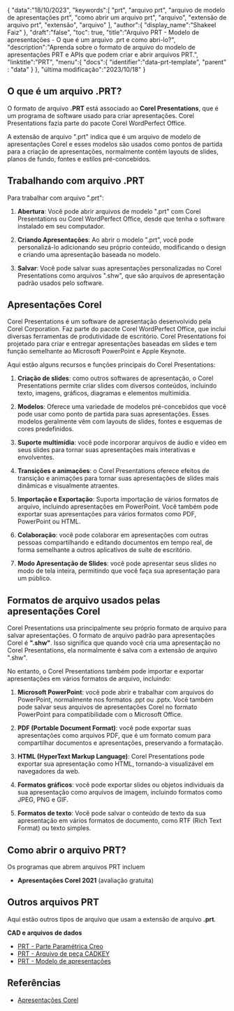 {
"data":"18/10/2023",
   "keywords":[
"prt",
"arquivo prt",
"arquivo de modelo de apresentações prt",
"como abrir um arquivo prt",
"arquivo",
"extensão de arquivo prt",
"extensão",
"arquivo"
],
   "author":{
"display_name":"Shakeel Faiz"
},
"draft":"false",
"toc": true,
"title":"Arquivo PRT - Modelo de apresentações - O que é um arquivo .prt e como abri-lo?",
   "description":"Aprenda sobre o formato de arquivo do modelo de apresentações PRT e APIs que podem criar e abrir arquivos PRT.",
"linktitle":"PRT",
   "menu":{
      "docs":{
         "identifier":"data-prt-template",
"parent" : "data"
}
},
"última modificação":"2023/10/18"
}

## O que é um arquivo .PRT?

O formato de arquivo **.PRT** está associado ao **Corel Presentations**, que é um programa de software usado para criar apresentações. Corel Presentations fazia parte do pacote Corel WordPerfect Office.

A extensão de arquivo ".prt" indica que é um arquivo de modelo de apresentações Corel e esses modelos são usados como pontos de partida para a criação de apresentações, normalmente contêm layouts de slides, planos de fundo, fontes e estilos pré-concebidos.

## Trabalhando com arquivo .PRT

Para trabalhar com arquivo ".prt":

1. **Abertura**: Você pode abrir arquivos de modelo ".prt" com Corel Presentations ou Corel WordPerfect Office, desde que tenha o software instalado em seu computador.
    












2. **Criando Apresentações**: Ao abrir o modelo ".prt", você pode personalizá-lo adicionando seu próprio conteúdo, modificando o design e criando uma apresentação baseada no modelo.
    












3. **Salvar**: Você pode salvar suas apresentações personalizadas no Corel Presentations como arquivos ".shw", que são arquivos de apresentação padrão usados pelo software.

## Apresentações Corel

Corel Presentations é um software de apresentação desenvolvido pela Corel Corporation. Faz parte do pacote Corel WordPerfect Office, que inclui diversas ferramentas de produtividade de escritório. Corel Presentations foi projetado para criar e entregar apresentações baseadas em slides e tem função semelhante ao Microsoft PowerPoint e Apple Keynote.

Aqui estão alguns recursos e funções principais do Corel Presentations:

1. **Criação de slides**: como outros softwares de apresentação, o Corel Presentations permite criar slides com diversos conteúdos, incluindo texto, imagens, gráficos, diagramas e elementos multimídia.
    












2. **Modelos**: Oferece uma variedade de modelos pré-concebidos que você pode usar como ponto de partida para suas apresentações. Esses modelos geralmente vêm com layouts de slides, fontes e esquemas de cores predefinidos.
    












3. **Suporte multimídia**: você pode incorporar arquivos de áudio e vídeo em seus slides para tornar suas apresentações mais interativas e envolventes.
    












4. **Transições e animações**: o Corel Presentations oferece efeitos de transição e animações para tornar suas apresentações de slides mais dinâmicas e visualmente atraentes.
    












5. **Importação e Exportação**: Suporta importação de vários formatos de arquivo, incluindo apresentações em PowerPoint. Você também pode exportar suas apresentações para vários formatos como PDF, PowerPoint ou HTML.
    












6. **Colaboração**: você pode colaborar em apresentações com outras pessoas compartilhando e editando documentos em tempo real, de forma semelhante a outros aplicativos de suíte de escritório.
    












7. **Modo Apresentação de Slides**: você pode apresentar seus slides no modo de tela inteira, permitindo que você faça sua apresentação para um público.

## Formatos de arquivo usados pelas apresentações Corel

Corel Presentations usa principalmente seu próprio formato de arquivo para salvar apresentações. O formato de arquivo padrão para apresentações Corel é **".shw"**. Isso significa que quando você cria uma apresentação no Corel Presentations, ela normalmente é salva com a extensão de arquivo ".shw".

No entanto, o Corel Presentations também pode importar e exportar apresentações em vários formatos de arquivo, incluindo:

1. **Microsoft PowerPoint**: você pode abrir e trabalhar com arquivos do PowerPoint, normalmente nos formatos .ppt ou .pptx. Você também pode salvar seus arquivos de apresentações Corel no formato PowerPoint para compatibilidade com o Microsoft Office.
    












2. **PDF (Portable Document Format)**: você pode exportar suas apresentações como arquivos PDF, que é um formato comum para compartilhar documentos e apresentações, preservando a formatação.
    












3. **HTML (HyperText Markup Language)**: Corel Presentations pode exportar sua apresentação como HTML, tornando-a visualizável em navegadores da web.
    












4. **Formatos gráficos**: você pode exportar slides ou objetos individuais da sua apresentação como arquivos de imagem, incluindo formatos como JPEG, PNG e GIF.
    












5. **Formatos de texto**: Você pode salvar o conteúdo de texto da sua apresentação em vários formatos de documento, como RTF (Rich Text Format) ou texto simples.

## Como abrir o arquivo PRT?

Os programas que abrem arquivos PRT incluem

- **Apresentações Corel 2021** (avaliação gratuita)

## Outros arquivos PRT

Aqui estão outros tipos de arquivo que usam a extensão de arquivo **.prt**.

**CAD e arquivos de dados**
- [PRT - Parte Paramétrica Creo](/pt/cad/prt-creo/)
- [PRT - Arquivo de peça CADKEY](/pt/cad/prt-cadkey/)
- [PRT - Modelo de apresentações](/pt/data/prt-template/)

## Referências
* [Apresentações Corel](https://en.wikipedia.org/wiki/Corel_Presentations)

